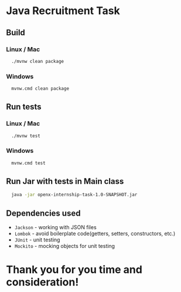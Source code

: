 
# Java Recruitment Task

## Build 

### Linux / Mac
```bash
  ./mvnw clean package
```

### Windows
```bash
  mvnw.cmd clean package
```

## Run tests

### Linux / Mac
```bash
  ./mvnw test
```

### Windows
```bash
  mvnw.cmd test
```


## Run Jar with tests in Main class

```bash
  java -jar openx-internship-task-1.0-SNAPSHOT.jar
```


## Dependencies used

- `Jackson` - working with JSON files
- `Lombok` - avoid boilerplate code(getters, setters, constructors, etc.)
- `JUnit` - unit testing
- `Mockito` - mocking objects for unit testing


# Thank you for you time and consideration!
